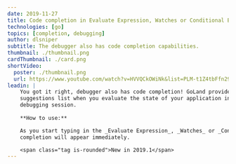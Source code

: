 ```yaml
---
date: 2019-11-27
title: Code completion in Evaluate Expression, Watches or Conditional Breakpoints
technologies: [go]
topics: [completion, debugging]
author: dlsniper
subtitle: The debugger also has code completion capabilities.
thumbnail: ./thumbnail.png
cardThumbnail: ./card.png
shortVideo:
  poster: ./thumbnail.png
  url: https://www.youtube.com/watch?v=HVVQCkOWiNk&list=PLM-t1Z4tbFfn291KlSOQE_ulCAyzXO3uA
leadin: |
    You got it right, debugger also has code completion! GoLand provides 
    suggestions list when you evaluate the state of your application in a 
    debugging session.
    
    **How to use:**

    As you start typing in the _Evaluate Expression_, _Watches_ or _Conditional Breakpoints_ dialogs, code 
    completion will appear immediately.

    <span class="tag is-rounded">New in 2019.1</span>
---
```

